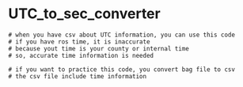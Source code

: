 # UTC_to_sec_converter

    # when you have csv about UTC information, you can use this code
    # if you have ros time, it is inaccurate
    # because yout time is your county or internal time
    # so, accurate time information is needed

    # if you want to practice this code, you convert bag file to csv
    # the csv file include time information
    
